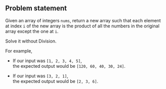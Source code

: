 Problem statement
----

Given an array of integers `nums`, return a new array such that each element
at index `i` of the new array is the product of all the numbers in the
original array except the one at `i`.

Solve it without Division.

For example,
- If our input was `[1, 2, 3, 4, 5]`,  
the expected output would be `[120, 60, 40, 30, 24]`.

- If our input was `[3, 2, 1]`,  
the expected output would be `[2, 3, 6]`.